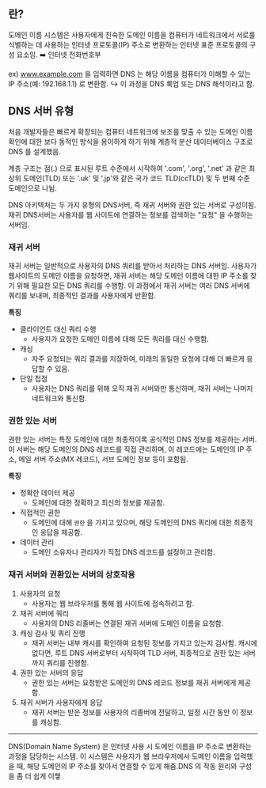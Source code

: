 
## 란?

도메인 이름 시스템은 사용자에게 친숙한 도메인 이름을 컴퓨터가 네트워크에서 서로를 식별하는 데 사용하는 인터넷 프로토콜(IP) 주소로 변환하는 인터넷 표준 프로토콜의 구성 요소임.
➡️ 인터넷 전화번호부

ex) www.example.com 을 입력하면 DNS 는 해당 이름을 컴퓨터가 이해할 수 있는 IP 주소(예: 192.168.1.1) 로 변환함.
↪️ 이 과정을 DNS 룩업 또는 DNS 해석이라고 함.


## DNS 서버 유형

처음 개발자들은 빠르게 확장되는 컴퓨터 네트워크에 보조를 맞출 수 있는 도메인 이름 확인에 대한 보다 동적인 방식을 용이하게 하기 위해 계층적 분산 데이터베이스 구조로 DNS 를 설계했음.

계층 구조는 점(.) 으로 표시된 루트 수준에서 시작하여 '.com', '.org', '.net' 과 같은 최상위 도메인(TLD) 또는 '.uk' 및 '.jp'와 같은 국가 코드 TLD(ccTLD) 및 두 번째 수준 도메인으로 나뉨.

DNS 아키텍처는 두 가지 유형의 DNS서버, 즉 재귀 서버와 권한 있는 서버로 구성이됨. 재귀 DNS서버는 사용자를 웹 사이트에 연결하는 정보를 검색하는 "요청" 을 수행하는 서버임.



### 재귀 서버

재귀 서버는 일반적으로 사용자의 DNS 쿼리를 받아서 처리하는 DNS 서버임.
사용자가 웹사이트의 도메인 이름을 요청하면, 재귀 서버는 해당 도메인 이름에 대한 IP 주소를 찾기 위해 필요한 모든 DNS 쿼리를 수행함.
이 과정에서 재귀 서버는 여러 DNS 서버에 쿼리를 보내며, 최종적인 결과를 사용자에게 반환함.

**특징**
* 클라이언트 대신 쿼리 수행
	* 사용자가 요청한 도메인 이름에 대해 모든 쿼리를 대신 수행함.
* 캐싱
	* 자주 요청되는 쿼리 결과를 저장하여, 미래의 동일한 요청에 대해 더 빠르게 응답할 수 있음.
* 단일 접점
	* 사용자는 DNS 쿼리를 위해 오직 재귀 서버와만 통신하며, 재귀 서버는 나머지 네트워크와 통신함.


### 권한 있는 서버

권한 있는 서버는 특정 도메인에 대한 최종적이록 공식적인 DNS 정보를 제공하는 서버. 이 서버는 해당 도메인의 DNS 레코드를 직접 관리하며, 이 레코드에는 도메인의 IP 주소, 메일 서버 주소(MX 레코드), 서브 도메인 정보 등이 포함됨.


**특징**
* 정확한 데이터 제공
	* 도메인에 대한 정확하고 최신의 정보를 제공함.
* 직접적인 권한
	* 도메인에 대해 `권한` 을 가지고 있으며, 해당 도메인의 DNS 쿼리에 대한 최종적인 응답을 제공함.
* 데이터 관리
	* 도메인 소유자나 관리자가 직접 DNS 레코드를 설정하고 관리함.


### 재귀 서버와 권환있는 서버의 상호작용

1. 사용자의 요청
	* 사용자는 웹 브라우저를 통해 웹 사이트에 접속하려고 함.
2. 재귀 서버에 쿼리
	* 사용자의 DNS 리졸버는 연결된 재귀 서버에 도메인 이름을 요청함.
3. 캐싱 검사 및 쿼리 진행
	* 재귀 서버는 내부 캐시를 확인하여 요청된 정보를 가지고 있는지 검사함. 캐시에 없다면, 루트 DNS 서버로부터 시작하여 TLD 서버, 최종적으로 권한 있는 서버까지 쿼리를 진행함.
4. 권한 있는 서버의 응답
	* 권한 있는 서버는 요청받은 도메인의 DNS 레코드 정보를 재귀 서버에게 제공함.
5. 재귀 서버가 사용자에게 응답
	* 재귀 서버는 받은 정보를 사용자의 리졸버에 전달하고, 일정 시간 동안 이 정보를 캐싱함.




----


DNS(Domain Name System) 은 인터넷 사용 시 도메인 이름을 IP 주소로 변환하는 과정을 담당하는 시스템. 이 시스템은 사용자가 웹 브라우저에서 도메인 이름을 입력했을 때, 해당 도메인의 IP 주소를 찾아서 연결할 수 있게 해줌.DNS 의 작동 원리와 구성을 좀 더 쉽게 이햏